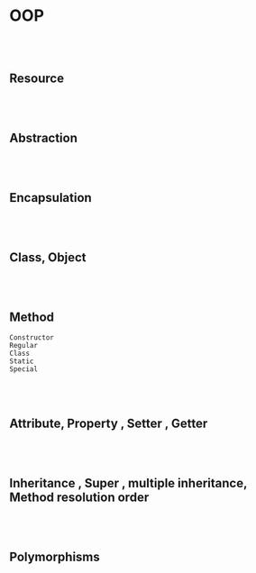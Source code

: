 <!--------------------------------------------------------------------------------- Description -->
# OOP



<!--------------------------------------------------------------------------------- Resource -->
<br><br>

## Resource  
<!-------------------------- Book -->




<!--------------------------------------------------------------------------------- Abstraction -->
<br><br>

## Abstraction  
<!-------------------------- Book -->



<!--------------------------------------------------------------------------------- Encapsulation -->
<br><br>

## Encapsulation  
<!-------------------------- Book -->



<!--------------------------------------------------------------------------------- Class, Object -->
<br><br>

## Class, Object  
<!-------------------------- Book -->



<!--------------------------------------------------------------------------------- Method -->
<br><br>

## Method
```
Constructor
Regular
Class
Static
Special
```



<!--------------------------------------------------------------------------------- Attribute, Property , Setter  , Getter -->
<br><br>

## Attribute, Property , Setter  , Getter  
<!-------------------------- Book -->



<!--------------------------------------------------------------------------------- Inheritance , Super , multiple inheritance, Method resolution order -->
<br><br>

## Inheritance , Super , multiple inheritance, Method resolution order  
<!-------------------------- Book -->



<!--------------------------------------------------------------------------------- Polymorphisms -->
<br><br>

## Polymorphisms  
<!-------------------------- Book -->




